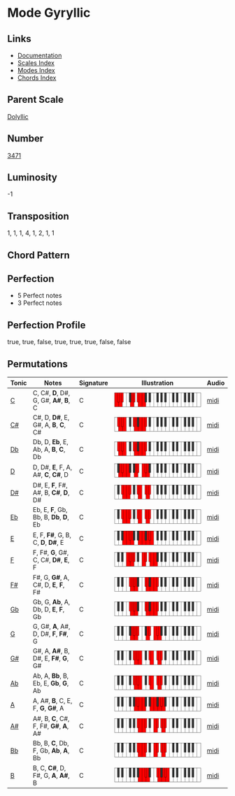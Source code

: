 # Mode Gyryllic

## Links

- [Documentation](README.md)
- [Scales Index](Scales.md)
- [Modes Index](Modes.md)
- [Chords Index](Chords.md)

## Parent Scale

[Dolyllic](ScaleDolyllic.md)

## Number

[3471](https://ianring.com/musictheory/scales/3471)

## Luminosity

-1

## Transposition

1, 1, 1, 4, 1, 2, 1, 1

## Chord Pattern



## Perfection

- 5 Perfect notes
- 3 Perfect notes

## Perfection Profile

true, true, false, true, true, true, false, false

## Permutations

| Tonic | Notes | Signature | Illustration | Audio |
|-------|-------|-----------|--------------|-------|
| [C](ModeCNaturalGyryllic.md) | C, C#, **D**, D#, G, G#, **A#**, **B**, C | C | ![CNaturalGyryllic](ModeCNaturalGyryllic.png) | [midi](https://github.com/edipermadi/music/blob/main/docs/ModeCNaturalGyryllic.mid?raw=true) |
| [C#](ModeCSharpGyryllic.md) | C#, D, **D#**, E, G#, A, **B**, **C**, C# | C | ![CSharpGyryllic](ModeCSharpGyryllic.png) | [midi](https://github.com/edipermadi/music/blob/main/docs/ModeCSharpGyryllic.mid?raw=true) |
| [Db](ModeDFlatGyryllic.md) | Db, D, **Eb**, E, Ab, A, **B**, **C**, Db | C | ![DFlatGyryllic](ModeDFlatGyryllic.png) | [midi](https://github.com/edipermadi/music/blob/main/docs/ModeDFlatGyryllic.mid?raw=true) |
| [D](ModeDNaturalGyryllic.md) | D, D#, **E**, F, A, A#, **C**, **C#**, D | C | ![DNaturalGyryllic](ModeDNaturalGyryllic.png) | [midi](https://github.com/edipermadi/music/blob/main/docs/ModeDNaturalGyryllic.mid?raw=true) |
| [D#](ModeDSharpGyryllic.md) | D#, E, **F**, F#, A#, B, **C#**, **D**, D# | C | ![DSharpGyryllic](ModeDSharpGyryllic.png) | [midi](https://github.com/edipermadi/music/blob/main/docs/ModeDSharpGyryllic.mid?raw=true) |
| [Eb](ModeEFlatGyryllic.md) | Eb, E, **F**, Gb, Bb, B, **Db**, **D**, Eb | C | ![EFlatGyryllic](ModeEFlatGyryllic.png) | [midi](https://github.com/edipermadi/music/blob/main/docs/ModeEFlatGyryllic.mid?raw=true) |
| [E](ModeENaturalGyryllic.md) | E, F, **F#**, G, B, C, **D**, **D#**, E | C | ![ENaturalGyryllic](ModeENaturalGyryllic.png) | [midi](https://github.com/edipermadi/music/blob/main/docs/ModeENaturalGyryllic.mid?raw=true) |
| [F](ModeFNaturalGyryllic.md) | F, F#, **G**, G#, C, C#, **D#**, **E**, F | C | ![FNaturalGyryllic](ModeFNaturalGyryllic.png) | [midi](https://github.com/edipermadi/music/blob/main/docs/ModeFNaturalGyryllic.mid?raw=true) |
| [F#](ModeFSharpGyryllic.md) | F#, G, **G#**, A, C#, D, **E**, **F**, F# | C | ![FSharpGyryllic](ModeFSharpGyryllic.png) | [midi](https://github.com/edipermadi/music/blob/main/docs/ModeFSharpGyryllic.mid?raw=true) |
| [Gb](ModeGFlatGyryllic.md) | Gb, G, **Ab**, A, Db, D, **E**, **F**, Gb | C | ![GFlatGyryllic](ModeGFlatGyryllic.png) | [midi](https://github.com/edipermadi/music/blob/main/docs/ModeGFlatGyryllic.mid?raw=true) |
| [G](ModeGNaturalGyryllic.md) | G, G#, **A**, A#, D, D#, **F**, **F#**, G | C | ![GNaturalGyryllic](ModeGNaturalGyryllic.png) | [midi](https://github.com/edipermadi/music/blob/main/docs/ModeGNaturalGyryllic.mid?raw=true) |
| [G#](ModeGSharpGyryllic.md) | G#, A, **A#**, B, D#, E, **F#**, **G**, G# | C | ![GSharpGyryllic](ModeGSharpGyryllic.png) | [midi](https://github.com/edipermadi/music/blob/main/docs/ModeGSharpGyryllic.mid?raw=true) |
| [Ab](ModeAFlatGyryllic.md) | Ab, A, **Bb**, B, Eb, E, **Gb**, **G**, Ab | C | ![AFlatGyryllic](ModeAFlatGyryllic.png) | [midi](https://github.com/edipermadi/music/blob/main/docs/ModeAFlatGyryllic.mid?raw=true) |
| [A](ModeANaturalGyryllic.md) | A, A#, **B**, C, E, F, **G**, **G#**, A | C | ![ANaturalGyryllic](ModeANaturalGyryllic.png) | [midi](https://github.com/edipermadi/music/blob/main/docs/ModeANaturalGyryllic.mid?raw=true) |
| [A#](ModeASharpGyryllic.md) | A#, B, **C**, C#, F, F#, **G#**, **A**, A# | C | ![ASharpGyryllic](ModeASharpGyryllic.png) | [midi](https://github.com/edipermadi/music/blob/main/docs/ModeASharpGyryllic.mid?raw=true) |
| [Bb](ModeBFlatGyryllic.md) | Bb, B, **C**, Db, F, Gb, **Ab**, **A**, Bb | C | ![BFlatGyryllic](ModeBFlatGyryllic.png) | [midi](https://github.com/edipermadi/music/blob/main/docs/ModeBFlatGyryllic.mid?raw=true) |
| [B](ModeBNaturalGyryllic.md) | B, C, **C#**, D, F#, G, **A**, **A#**, B | C | ![BNaturalGyryllic](ModeBNaturalGyryllic.png) | [midi](https://github.com/edipermadi/music/blob/main/docs/ModeBNaturalGyryllic.mid?raw=true) |
